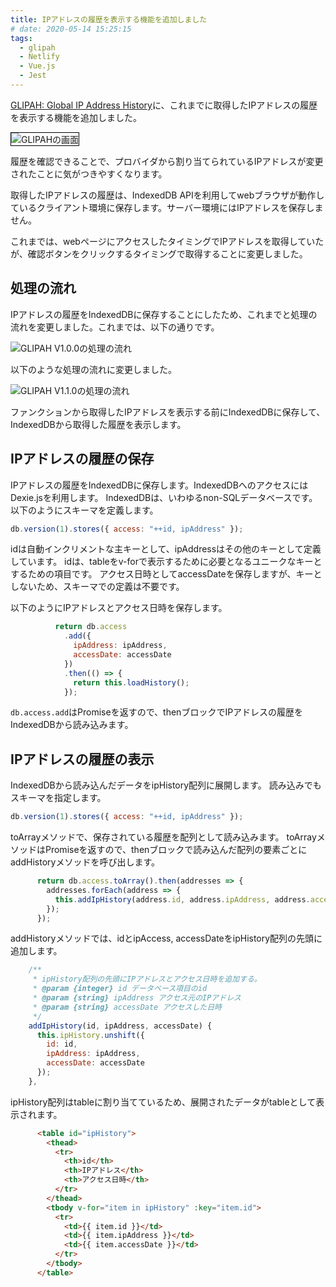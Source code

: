 ```yaml
---
title: IPアドレスの履歴を表示する機能を追加しました
# date: 2020-05-14 15:25:15
tags:
  - glipah
  - Netlify
  - Vue.js
  - Jest
---
```


[GLIPAH: Global IP Address History](https://glipah.netlify.app/)に、これまでに取得したIPアドレスの履歴を表示する機能を追加しました。

<img src="{% post_path glipah110 %}Screenshot_2020-05-14GLIPAH.png" alt="GLIPAHの画面" style="border:1px solid #000000;" />

履歴を確認できることで、プロバイダから割り当てられているIPアドレスが変更されたことに気がつきやすくなります。

取得したIPアドレスの履歴は、IndexedDB APIを利用してwebブラウザが動作しているクライアント環境に保存します。サーバー環境にはIPアドレスを保存しません。

これまでは、webページにアクセスしたタイミングでIPアドレスを取得していたが、確認ボタンをクリックするタイミングで取得することに変更しました。

## 処理の流れ

IPアドレスの履歴をIndexedDBに保存することにしたため、これまでと処理の流れを変更しました。これまでは、以下の通りです。

<img src="{% post_path glipah110 %}システム構成V1.0.0.png" alt="GLIPAH V1.0.0の処理の流れ" />

以下のような処理の流れに変更しました。

<img src="{% post_path glipah110 %}システム構成V1.1.0.png" alt="GLIPAH V1.1.0の処理の流れ" />

ファンクションから取得したIPアドレスを表示する前にIndexedDBに保存して、IndexedDBから取得した履歴を表示します。

## IPアドレスの履歴の保存

IPアドレスの履歴をIndexedDBに保存します。IndexedDBへのアクセスにはDexie.jsを利用します。
IndexedDBは、いわゆるnon-SQLデータベースです。以下のようにスキーマを定義します。

```javascript
db.version(1).stores({ access: "++id, ipAddress" });
```

idは自動インクリメントな主キーとして、ipAddressはその他のキーとして定義しています。
idは、tableをv-forで表示するために必要となるユニークなキーとするための項目です。
アクセス日時としてaccessDateを保存しますが、キーとしないため、スキーマでの定義は不要です。

以下のようにIPアドレスとアクセス日時を保存します。

```javascript
          return db.access
            .add({
              ipAddress: ipAddress,
              accessDate: accessDate
            })
            .then(() => {
              return this.loadHistory();
            });
```

`db.access.add`はPromiseを返すので、thenブロックでIPアドレスの履歴をIndexedDBから読み込みます。

## IPアドレスの履歴の表示

IndexedDBから読み込んだデータをipHistory配列に展開します。
読み込みでもスキーマを指定します。

```javascript
db.version(1).stores({ access: "++id, ipAddress" });
```

toArrayメソッドで、保存されている履歴を配列として読み込みます。
toArrayメソッドはPromiseを返すので、thenブロックで読み込んだ配列の要素ごとにaddHistoryメソッドを呼び出します。

```javascript
      return db.access.toArray().then(addresses => {
        addresses.forEach(address => {
          this.addIpHistory(address.id, address.ipAddress, address.accessDate);
        });
      });
```

addHistoryメソッドでは、idとipAccess, accessDateをipHistory配列の先頭に追加します。

```javascript
    /**
     * ipHistory配列の先頭にIPアドレスとアクセス日時を追加する。
     * @param {integer} id データベース項目のid
     * @param {string} ipAddress アクセス元のIPアドレス
     * @param {string} accessDate アクセスした日時
     */
    addIpHistory(id, ipAddress, accessDate) {
      this.ipHistory.unshift({
        id: id,
        ipAddress: ipAddress,
        accessDate: accessDate
      });
    },
```

ipHistory配列はtableに割り当てているため、展開されたデータがtableとして表示されます。

```html
      <table id="ipHistory">
        <thead>
          <tr>
            <th>id</th>
            <th>IPアドレス</th>
            <th>アクセス日時</th>
          </tr>
        </thead>
        <tbody v-for="item in ipHistory" :key="item.id">
          <tr>
            <td>{{ item.id }}</td>
            <td>{{ item.ipAddress }}</td>
            <td>{{ item.accessDate }}</td>
          </tr>
        </tbody>
      </table>
```
